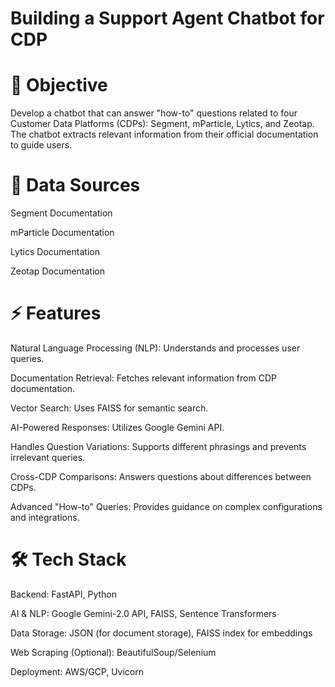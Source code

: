 # Building a Support Agent Chatbot for CDP

# 📌 Objective

Develop a chatbot that can answer "how-to" questions related to four Customer Data Platforms (CDPs): Segment, mParticle, Lytics, and Zeotap. The chatbot extracts relevant information from their official documentation to guide users.

# 🔗 Data Sources

Segment Documentation

mParticle Documentation

Lytics Documentation

Zeotap Documentation

# ⚡ Features

Natural Language Processing (NLP): Understands and processes user queries.

Documentation Retrieval: Fetches relevant information from CDP documentation.

Vector Search: Uses FAISS for semantic search.

AI-Powered Responses: Utilizes Google Gemini API.

Handles Question Variations: Supports different phrasings and prevents irrelevant queries.

Cross-CDP Comparisons: Answers questions about differences between CDPs.

Advanced "How-to" Queries: Provides guidance on complex configurations and integrations.

# 🛠 Tech Stack

Backend: FastAPI, Python

AI & NLP: Google Gemini-2.0 API, FAISS, Sentence Transformers

Data Storage: JSON (for document storage), FAISS index for embeddings

Web Scraping (Optional): BeautifulSoup/Selenium

Deployment: AWS/GCP, Uvicorn
